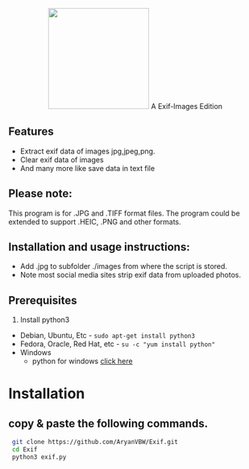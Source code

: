 <p align="center">
<img src="https://github.com/AryanVBW/Exif/releases/download/Exif/ExIF-Logo_BackgroundWhite.png" height="200">
  A Exif-Images Edition
</p>

## Features
- Extract exif data of images jpg,jpeg,png.
- Clear exif data of images 
- And many more like save data in text file
## Please note: 
 This program is for .JPG and .TIFF format files. The program could be extended to support .HEIC, .PNG and other formats.
## Installation and usage instructions:

- Add .jpg to subfolder ./images from where the script is stored. 
- Note most social media sites strip exif data from uploaded photos.
## Prerequisites 
1. Install python3
 - Debian, Ubuntu, Etc
        - `sudo apt-get install python3`
 - Fedora, Oracle, Red Hat, etc
        -  `su -c "yum install python"`
 - Windows 
      - python for windows [click here](https://www.python.org/downloads/windows/)
# Installation 
## copy & paste the  following commands.
```bash
 git clone https://github.com/AryanVBW/Exif.git
 cd Exif
 python3 exif.py
```
